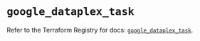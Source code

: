 # `google_dataplex_task`

Refer to the Terraform Registry for docs: [`google_dataplex_task`](https://registry.terraform.io/providers/hashicorp/google/6.34.0/docs/resources/dataplex_task).

